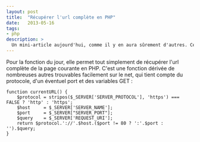 ```yaml
---
layout: post
title:  "Récupérer l'url complète en PHP"
date:   2013-05-16
tags: 
- php
description: >
  Un mini-article aujourd'hui, comme il y en aura sûrement d'autres. Ces articles concerneront de petites astuces, fonctions utilitaires dont je souhaite garder une version à portée de main, sans avoir a retourner le web et/ou mon bureau.
---
```


Pour la fonction du jour, elle permet tout simplement de récupérer l'url complète de la page courante en PHP. C'est une fonction dérivée de nombreuses autres trouvables facilement sur le net, qui tient compte du protocole, d'un éventuel port et des variables GET :

	function currentURL() {
		$protocol = stripos($_SERVER['SERVER_PROTOCOL'], 'https') === FALSE ? 'http' : 'https';
		$host     = $_SERVER['SERVER_NAME'];
		$port     = $_SERVER["SERVER_PORT"];
		$query    = $_SERVER['REQUEST_URI'];
		return $protocol.'://'.$host.($port != 80 ? ':'.$port : '').$query;
	}